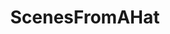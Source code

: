 ---
title: ScenesFromAHat
crosslinks:
- xkcd
- Hoedown
- todayilearned
- WritingPrompts
- IfYouKnowWhatIMean
- theydidthemath
- stevenuniverse
- tifu
- rpg
- AskReddit
- ELILemonySnicket
- watchpeopeldie
- christianityUnchained
- funny
- unexpectedkoolaidman
- DnDGreentext
- WTF
- rickandmorty
- AntiJokes
- idiocracy
---